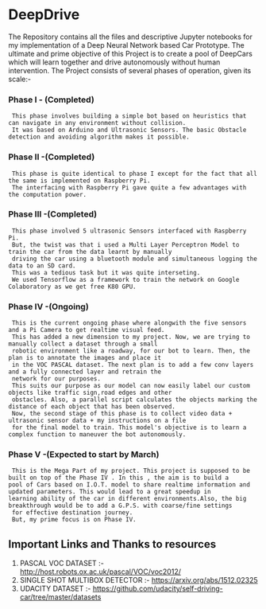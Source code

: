 # DeepDrive
The Repository contains all the files and descriptive Jupyter notebooks for my implementation of a Deep Neural Network based Car Prototype.
The ultimate and prime objective of this Project is to create a pool of DeepCars which will learn together and drive autonomously without human intervention.
The Project consists of several phases of operation, given its scale:- 


   ### Phase I - (Completed)
     This phase involves building a simple bot based on heuristics that can navigate in any environment without collision.
     It was based on Arduino and Ultrasonic Sensors. The basic Obstacle detection and avoiding algorithm makes it possible.
     
   ### Phase II -(Completed)
     This phase is quite identical to phase I except for the fact that all the same is implemented on Raspberry Pi. 
     The interfacing with Raspberry Pi gave quite a few advantages with the computation power.
     
   ### Phase III -(Completed)
     This phase involved 5 ultrasonic Sensors interfaced with Raspberry Pi. 
     But, the twist was that i used a Multi Layer Perceptron Model to train the car from the data learnt by manually 
     driving the car using a bluetooth module and simultaneous logging the data to an SD card. 
     This was a tedious task but it was quite interseting.
     We used Tensorflow as a framework to train the network on Google Colaboratory as we get free K80 GPU. 
     
   ### Phase IV -(Ongoing) 
     This is the current ongoing phase where alongwith the five sensors and a Pi Camera to get realtime visual feed.
     This has added a new dimension to my project. Now, we are trying to manually collect a dataset through a small
     robotic environment like a roadway, for our bot to learn. Then, the plan is to annotate the images and place it
     in the VOC PASCAL dataset. The next plan is to add a few conv layers and a fully connected layer and retrain the 
     network for our purposes.
     This suits our purpose as our model can now easily label our custom objects like traffic sign,road edges and other
     obstacles. Also, a parallel script calculates the objects marking the distance of each object that has been observed.
     Now, the second stage of this phase is to collect video data + ultrasonic sensor data + my instructions on a file
     for the final model to train. This model's objective is to learn a complex function to maneuver the bot autonomously.    
     
   ### Phase V -(Expected to start by March) 
     This is the Mega Part of my project. This project is supposed to be built on top of the Phase IV . In this , the aim is to build a      pool of Cars based on I.O.T. model to share realtime information and updated parameters. This would lead to a great speedup in          learning ability of the car in different environments.Also, the big breakthrough would be to add a G.P.S. with coarse/fine settings 
     for effective destination journey.
     But, my prime focus is on Phase IV.
     
     
     
## Important Links and Thanks to resources
1) PASCAL VOC DATASET   :-  http://host.robots.ox.ac.uk/pascal/VOC/voc2012/
2) SINGLE SHOT MULTIBOX DETECTOR  :- https://arxiv.org/abs/1512.02325
3) UDACITY DATASET :- https://github.com/udacity/self-driving-car/tree/master/datasets 
     
    
